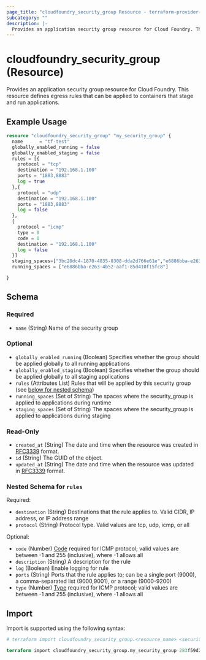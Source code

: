 ```yaml
---
page_title: "cloudfoundry_security_group Resource - terraform-provider-cloudfoundry"
subcategory: ""
description: |-
  Provides an application security group resource for Cloud Foundry. This resource defines egress rules that can be applied to containers that stage and run applications.
---
```


# cloudfoundry_security_group (Resource)

Provides an application security group resource for Cloud Foundry. This resource defines egress rules that can be applied to containers that stage and run applications.

## Example Usage

```terraform
resource "cloudfoundry_security_group" "my_security_group" {
  name      = "tf-test"
  globally_enabled_running = false
  globally_enabled_staging = false
  rules = [{
    protocol = "tcp"
    destination = "192.168.1.100"
    ports = "1883,8883"
    log = true
  },{
    protocol = "udp"
    destination = "192.168.1.100"
    ports = "1883,8883"
    log = false
  },
  {
    protocol = "icmp"
    type = 0
    code = 0
    destination = "192.168.1.100"
    log = false
  }]
  staging_spaces=["3bc20dc4-1870-4835-8308-dda2d766e61e","e6886bba-e263-4b52-aaf1-85d410f15fc8"]
  running_spaces = ["e6886bba-e263-4b52-aaf1-85d410f15fc8"]

}
```

<!-- schema generated by tfplugindocs -->
## Schema

### Required

- `name` (String) Name of the security group

### Optional

- `globally_enabled_running` (Boolean) Specifies whether the group should be applied globally to all running applications
- `globally_enabled_staging` (Boolean) Specifies whether the group should be applied globally to all staging applications
- `rules` (Attributes List) Rules that will be applied by this security group (see [below for nested schema](#nestedatt--rules))
- `running_spaces` (Set of String) The spaces where the security_group is applied to applications during runtime
- `staging_spaces` (Set of String) The spaces where the security_group is applied to applications during staging

### Read-Only

- `created_at` (String) The date and time when the resource was created in [RFC3339](https://www.ietf.org/rfc/rfc3339.txt) format.
- `id` (String) The GUID of the object.
- `updated_at` (String) The date and time when the resource was updated in [RFC3339](https://www.ietf.org/rfc/rfc3339.txt) format.

<a id="nestedatt--rules"></a>
### Nested Schema for `rules`

Required:

- `destination` (String) Destinations that the rule applies to. Valid CIDR, IP address, or IP address range
- `protocol` (String) Protocol type. Valid values are tcp, udp, icmp, or all

Optional:

- `code` (Number) [Code](https://www.iana.org/assignments/icmp-parameters/icmp-parameters.xhtml#icmp-parameters-codes) required for ICMP protocol; valid values are between -1 and 255 (inclusive), where -1 allows all
- `description` (String) A description for the rule
- `log` (Boolean) Enable logging for rule
- `ports` (String) Ports that the rule applies to; can be a single port (9000), a comma-separated list (9000,9001), or a range (9000-9200)
- `type` (Number) [Type](https://www.iana.org/assignments/icmp-parameters/icmp-parameters.xhtml#icmp-parameters-types) required for ICMP protocol; valid values are between -1 and 255 (inclusive), where -1 allows all

## Import

Import is supported using the following syntax:

```terraform
# terraform import cloudfoundry_security_group.<resource_name> <security_group_guid>

terraform import cloudfoundry_security_group.my_security_group 283f59d2-d660-45fb-9d96-b3e1aa92cfc7
```